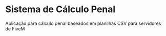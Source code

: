 # Sistema de Cálculo Penal
Aplicação para cálculo penal baseados em planilhas CSV para servidores de FiveM
